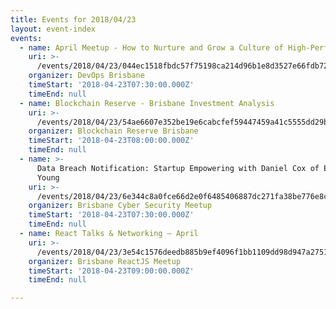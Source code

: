 ```yaml
---
title: Events for 2018/04/23
layout: event-index
events:
  - name: April Meetup - How to Nurture and Grow a Culture of High-Performance
    uri: >-
      /events/2018/04/23/044ec1518fbdc57f75198ca214d96b1e8d3527e66fdb725e3e0f3b154211b37d
    organizer: DevOps Brisbane
    timeStart: '2018-04-23T07:30:00.000Z'
    timeEnd: null
  - name: Blockchain Reserve - Brisbane Investment Analysis
    uri: >-
      /events/2018/04/23/54ae6607e352be19e6cabcfef59447459a41c5555dd29bab74ff92f4d458743c
    organizer: Blockchain Reserve Brisbane
    timeStart: '2018-04-23T08:00:00.000Z'
    timeEnd: null
  - name: >-
      Data Breach Notification: Startup Empowering with Daniel Cox of Ernst &
      Young
    uri: >-
      /events/2018/04/23/6e344c8a0fce66d2e0f6485406887dc271fa38be776e8cc96f6414a0f2077551
    organizer: Brisbane Cyber Security Meetup
    timeStart: '2018-04-23T07:30:00.000Z'
    timeEnd: null
  - name: React Talks & Networking — April
    uri: >-
      /events/2018/04/23/3e54c1576deedb885b9ef4096f1bb1109dd98d947a2751beacd1b8f155404b60
    organizer: Brisbane ReactJS Meetup
    timeStart: '2018-04-23T09:00:00.000Z'
    timeEnd: null

---
```

